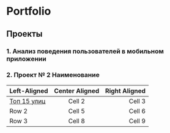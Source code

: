 # Portfolio
## Проекты
### 1. Анализ  поведения пользователей в мобильном приложении


 
### 2. Проект № 2 Наименование


| Left-Aligned  | Center Aligned  | Right Aligned |
|:------------- |:---------------:| -------------:|
|  [Топ 15 улиц](#[(https://github.com/Andrey6158/Porfolio/blob/main/Analysis_of_user_behavior_in_mobile_application.ipynb)])     | Cell 2          | Cell 3        |
| Row 2         | Cell 5          | Cell 6        |
| Row 3         | Cell 8          | Cell 9        |
